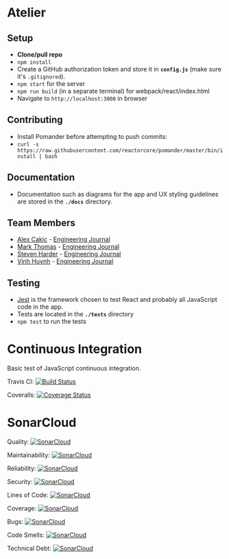 # Atelier

## Setup
- **Clone/pull repo**
- `npm install`
- Create a GitHub authorization token and store it in **`config.js`** (make sure it's `.gitignored`).
- `npm start` for the server
- `npm run build` (in a separate terminal) for webpack/react/index.html
- Navigate to `http://localhost:3000` in browser

## Contributing
- Install Pomander before attempting to push commits:
- `curl -s https://raw.githubusercontent.com/reactorcore/pomander/master/bin/install | bash`

## Documentation
- Documentation such as diagrams for the app and UX styling guidelines are stored in the **`./docs`** directory.

## Team Members
- [Alex Cakic](https://github.com/aleksandar-cakic) - [Engineering Journal](https://gist.github.com/aleksandar-cakic/1f46fd75b3cefb7857a5bdbae9a6a53b)
- [Mark Thomas](https://github.com/MarkPThomas) - [Engineering Journal](https://gist.github.com/MarkPThomas/7ce6b7a2a48820ad1995afc5ee6ba506)
- [Steven Harder](https://github.com/stevenharderjr) - [Engineering Journal](https://gist.github.com/stevenharderjr/b2f158790eddc6b6257553fba2875694)
- [Vinh Huynh](https://gist.github.com/VinhH2402) - [Engineering Journal](https://gist.github.com/VinhH2402/28cd9f47f11ed1aef2836052cf96654d)


## Testing
- [Jest](https://jestjs.io/) is the framework chosen to test React and probably all JavaScript code in the app.
- Tests are located in the **`./tests`** directory
- ```npm test``` to run the tests

# Continuous Integration
Basic test of JavaScript continuous integration.

Travis CI: [![Build Status](https://travis-ci.com/MarkPThomas/continuous-integration-js.svg?branch=master)](https://travis-ci.com/MarkPThomas/continuous-integration-js)

Coveralls: [![Coverage Status](https://coveralls.io/repos/github/MarkPThomas/continuous-integration-js/badge.svg)](https://coveralls.io/github/MarkPThomas/continuous-integration-js)

# SonarCloud

Quality: [![SonarCloud](https://sonarcloud.io/api/project_badges/measure?project=continuous-integration-js&metric=alert_status)](https://sonarcloud.io/dashboard?id=continuous-integration-js)

Maintainability: [![SonarCloud](https://sonarcloud.io/api/project_badges/measure?project=continuous-integration-js&metric=sqale_rating)](https://sonarcloud.io/dashboard?id=continuous-integration-js)

Reliability: [![SonarCloud](https://sonarcloud.io/api/project_badges/measure?project=continuous-integration-js&metric=reliability_rating)](https://sonarcloud.io/dashboard?id=continuous-integration-js)

Security: [![SonarCloud](https://sonarcloud.io/api/project_badges/measure?project=continuous-integration-js&metric=security_rating)](https://sonarcloud.io/dashboard?id=continuous-integration-js)

Lines of Code: [![SonarCloud](https://sonarcloud.io/api/project_badges/measure?project=continuous-integration-js&metric=ncloc)](https://sonarcloud.io/dashboard?id=continuous-integration-js)

Coverage: [![SonarCloud](https://sonarcloud.io/api/project_badges/measure?project=continuous-integration-js&metric=coverage)](https://sonarcloud.io/dashboard?id=continuous-integration-js)

Bugs: [![SonarCloud](https://sonarcloud.io/api/project_badges/measure?project=continuous-integration-js&metric=bugs)](https://sonarcloud.io/dashboard?id=continuous-integration-js)

Code Smells: [![SonarCloud](https://sonarcloud.io/api/project_badges/measure?project=continuous-integration-js&metric=code_smells)](https://sonarcloud.io/dashboard?id=continuous-integration-js)

Technical Debt: [![SonarCloud](https://sonarcloud.io/api/project_badges/measure?project=continuous-integration-js&metric=sqale_index)](https://sonarcloud.io/dashboard?id=continuous-integration-js)